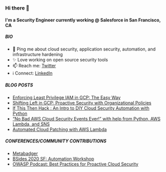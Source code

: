 ### Hi there 👋

#### I'm a Security Engineer currently working @ Salesforce in San Francisco, CA

##### BIO
- 💬 Ping me about cloud security, application security, automation, and infrastructure hardening
- ✨ Love working on open source security tools
- 📫 Reach me: [Twitter](https://twitter.com/_ashishpatel)
- ℹ️ Connect: [LinkedIn](https://www.linkedin.com/in/ashishpatel0/)

##### BLOG POSTS
- [Enforcing Least Privilege IAM in GCP: The Easy Way](https://medium.com/@_ashishpatel/enforcing-least-privilege-iam-in-gcp-the-easy-way-f7840bdc8e03)
- [Shifting Left in GCP: Proactive Security with Organizational Policies](https://medium.com/@_ashishpatel/shifting-left-in-gcp-proactive-security-with-organizational-policies-728316438139)
- [If This Then Hack : An Intro to DIY Cloud Security Automation with Python](https://medium.com/@_ashishpatel/if-this-then-hack-an-intro-to-diy-cloud-security-automation-with-python-4b8ba31e0ff1)
- [“No Bad AWS Cloud Security Events Ever!” with help from Python, AWS Lambda, and SNS](https://medium.com/@_ashishpatel/no-bad-aws-cloud-security-events-ever-with-help-from-python-aws-lambda-and-sns-65c13f13189f)
- [Automated Cloud Patching with AWS Lambda](https://medium.com/@_ashishpatel/automated-cloud-patching-with-aws-lambda-fb5531d4b458)

##### CONFERENCES/COMMUNITY CONTRIBUTIONS

- [Metabadger](https://github.com/salesforce/metabadger)
- [BSides 2020 SF: Automation Workshop](https://bsidessf2020.sched.com/event/Ybjr/if-this-then-hack-an-intro-to-diy-cloud-security-automation-with-python)
- [OWASP Podcast: Best Practices for Proactive Cloud Security](https://www.buzzsprout.com/775379/4019645) 
